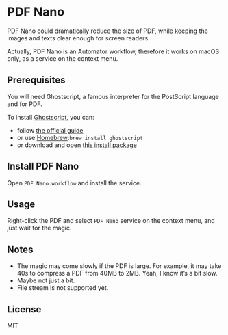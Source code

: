 # PDF Nano

PDF Nano could dramatically reduce the size of PDF, while keeping the images and texts clear enough for screen readers.

Actually, PDF Nano is an Automator workflow, therefore it works on macOS only, as a service on the context menu.

## Prerequisites

You will need Ghostscript, a famous interpreter for the PostScript language and for PDF.

To install [Ghostscript][1], you can:
*  follow [the official guide][2]
*  or use [Homebrew][3]:`brew install ghostscript `
*  or download and open [this install package][4]

## Install PDF Nano

Open `PDF Nano.workflow` and install the service.

## Usage

Right-click the PDF and select `PDF Nano` service on the context menu, and just wait for the magic.

## Notes

* The magic may come slowly if the PDF is large. For example, it may take 40s to compress a PDF from 40MB to 2MB. Yeah, I know it’s a bit slow.
* Maybe not just a bit.
* File stream is not supported yet.

## License

MIT

[1]:	https://ghostscript.com/index.html
[2]:	https://ghostscript.com/doc/8.54/Install.htm
[3]:	https://brew.sh/
[4]:	http://pages.uoregon.edu/koch/